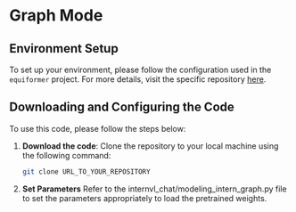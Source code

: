 # Graph Mode

## Environment Setup

To set up your environment, please follow the configuration used in the `equiformer` project. For more details, visit the specific repository [here](URL_TO_EQUIFORMER_REPOSITORY).

## Downloading and Configuring the Code

To use this code, please follow the steps below:

1. **Download the code**:
   Clone the repository to your local machine using the following command:

   ```bash
   git clone URL_TO_YOUR_REPOSITORY

2. **Set Parameters**
   Refer to the internvl_chat/modeling_intern_graph.py file to set the parameters appropriately to load the pretrained weights.
